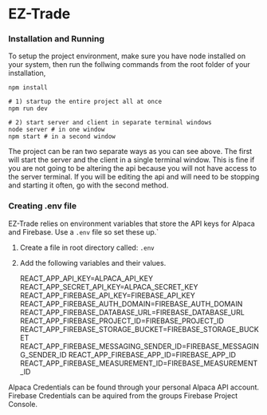 # EZ-Trade
### Installation and Running
To setup the project environment, make sure you have node installed on your system, then run the follwing commands from the root folder of your installation,  

    npm install

    # 1) startup the entire project all at once
    npm run dev

    # 2) start server and client in separate terminal windows
    node server # in one window
    npm start # in a second window

The project can be ran two separate ways as you can see above. The first will start the server and the client in a single terminal window.
This is fine if you are not going to be altering the api because you will not have access to the server terminal.
If you will be editing the api and will need to be stopping and starting it often, go with the second method.


### Creating .env file
EZ-Trade relies on environment variables that store the API keys for Alpaca and Firebase. Use a `.env` file so set these up.`
1. Create a file in root directory called: `.env`
2. Add the following variables and their values.  


    REACT_APP_API_KEY=ALPACA_API_KEY
    REACT_APP_SECRET_API_KEY=ALPACA_SECRET_KEY
    REACT_APP_FIREBASE_API_KEY=FIREBASE_API_KEY
    REACT_APP_FIREBASE_AUTH_DOMAIN=FIREBASE_AUTH_DOMAIN
    REACT_APP_FIREBASE_DATABASE_URL=FIREBASE_DATABASE_URL
    REACT_APP_FIREBASE_PROJECT_ID=FIREBASE_PROJECT_ID
    REACT_APP_FIREBASE_STORAGE_BUCKET=FIREBASE_STORAGE_BUCKET
    REACT_APP_FIREBASE_MESSAGING_SENDER_ID=FIREBASE_MESSAGING_SENDER_ID
    REACT_APP_FIREBASE_APP_ID=FIREBASE_APP_ID
    REACT_APP_FIREBASE_MEASUREMENT_ID=FIREBASE_MEASUREMENT_ID

Alpaca Credentials can be found through your personal Alpaca API account. Firebase Credentials can be aquired from the groups Firebase Project Console.